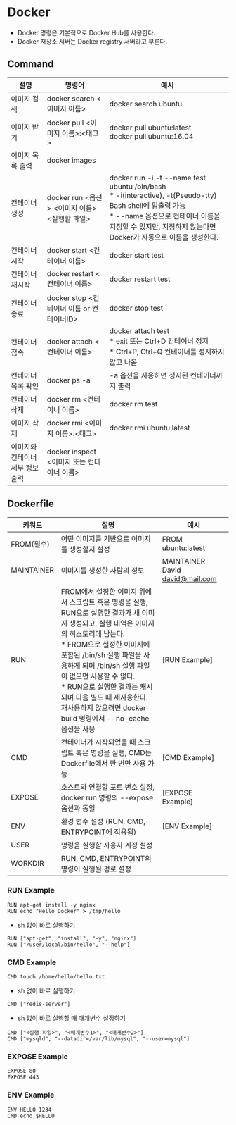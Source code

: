 # Docker
* Docker 명령은 기본적으로 Docker Hub를 사용한다.
* Docker 저장소 서버는 Docker registry 서버라고 부른다.


## Command
설명 | 명령어 | 예시
----|-------|------
이미지 검색 | docker search <이미지 이름> | docker search ubuntu
이미지 받기 | docker pull <이미지 이름>:<태그> | docker pull ubuntu:latest<br>docker pull ubuntu:16.04
이미지 목록 출력 | docker images
컨테이너 생성 | docker run <옵션> <이미지 이름> <실행할 파일> | docker run -i -t --name test ubuntu /bin/bash<br>* -i(interactive), -t(Pseudo-tty) Bash shell에 입출력 가능<br>* --name 옵션으로 컨테이너 이름을 지정할 수 있지만, 지정하지 않는다면 Docker가 자동으로 이름을 생성한다.
컨테이너 시작 | docker start <컨테이너 이름> | docker start test
컨테이너 재시작 | docker restart <컨테이너 이름> | docker restart test
컨테이너 종료 | docker stop <컨테이너 이름 or 컨테이너ID> | docker stop test
컨테이너 접속 | docker attach <컨테이너 이름> | docker attach test<br>* exit 또는 Ctrl+D 컨테이너 정지<br>* Ctrl+P, Ctrl+Q 컨테이너를 정지하지 않고 나옴
컨테이너 목록 확인 | docker ps -a | -a 옵션을 사용하면 정지된 컨테이너까지 출력
컨테이너 삭제 | docker rm <컨테이너 이름> | docker rm test
이미지 삭제 | docker rmi <이미지 이름>:<태그> | docker rmi ubuntu:latest
이미지와 컨테이너 세부 정보 출력 | docker inspect <이미지 또는 컨테이너 이름>

## Dockerfile
키워드 | 설명 | 예시
-----|-------|------
FROM(필수) | 어떤 이미지를 기반으로 이미지를 생성할지 설정 | FROM ubuntu:latest
MAINTAINER | 이미지를 생성한 사람의 정보 | MAINTAINER David <david@mail.com>
RUN | FROM에서 설정한 이미지 위에서 스크립트 혹은 명령을 실행, RUN으로 실행한 결과가 새 이미지 생성되고, 실행 내역은 이미지의 히스토리에 남는다.<br>* FROM으로 설정한 이미지에 포함된 /bin/sh 실행 파일을 사용하게 되며 /bin/sh 실행 파일이 없으면 사용할 수 없다.<br>* RUN으로 실행한 결과는 캐시되며 다음 빌드 때 재사용한다. 재사용하지 않으려면 docker build 명령에서 --no-cache 옵션을 사용 | [RUN Example]
CMD | 컨테이너가 시작되었을 때 스크립트 혹은 명령을 실행, CMD는 Dockerfile에서 한 번만 사용 가능 | [CMD Example]
EXPOSE | 호스트와 연결할 포트 번호 설정, docker run 명령의 --expose 옵션과 동일 | [EXPOSE Example]
ENV | 환경 변수 설정 (RUN, CMD, ENTRYPOINT에 적용됨) | [ENV Example]
USER | 명령을 실행할 사용자 계정 설정
WORKDIR | RUN, CMD, ENTRYPOINT의 명령이 실행될 경로 설정

### RUN Example
```
RUN apt-get install -y nginx
RUN echo "Hello Docker" > /tmp/hello
```
* sh 없이 바로 실행하기
```
RUN ["apt-get", "install", "-y", "nginx"]
RUN ["/user/local/bin/hello", "--help"]
```

### CMD Example
```
CMD touch /home/hello/hello.txt
```
* sh 없이 바로 실행하기
```
CMD ["redis-server"]
```
* sh 없이 바로 실행할 때 매개변수 설정하기
```
CMD ["<실행 파일>", "<매개변수1>", "<매개변수2>"]
CMD ["mysqld", "--datadir=/var/lib/mysql", "--user=mysql"]
```

### EXPOSE Example
```
EXPOSE 80
EXPOSE 443
```

### ENV Example
```
ENV HELLO 1234
CMD echo $HELLO
```